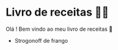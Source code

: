 # Livro de receitas :man_cook:

Olá ! Bem vindo ao meu livro de receitas :wave:

-  Strogonoff de frango
